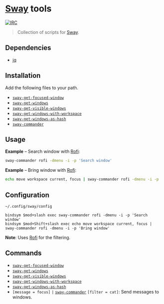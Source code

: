 # [Sway] tools

[![IRC](https://img.shields.io/badge/IRC-%23sway-blue)](https://webchat.freenode.net/#sway)

> Collection of scripts for [Sway].

## Dependencies

- [jq]

## Installation

Add the following files to your path.

- [`sway-get-focused-window`]
- [`sway-get-windows`]
- [`sway-get-visible-windows`]
- [`sway-get-windows-with-workspace`]
- [`sway-get-windows-as-hash`]
- [`sway-commander`]

## Usage

**Example** – Search window with [Rofi]:

``` sh
sway-commander rofi -dmenu -i -p 'Search window'
```

**Example** – Bring window with [Rofi]:

``` sh
echo move workspace current, focus | sway-commander rofi -dmenu -i -p 'Bring window'
```

## Configuration

`~/.config/sway/config`

```
bindsym $mod+slash exec sway-commander rofi -dmenu -i -p 'Search window'
bindsym $mod+Shift+slash exec echo move workspace current, focus | sway-commander rofi -dmenu -i -p 'Bring window'
```

**Note**: Uses [Rofi] for the filtering.

## Commands

- [`sway-get-focused-window`]
- [`sway-get-windows`]
- [`sway-get-visible-windows`]
- [`sway-get-windows-with-workspace`]
- [`sway-get-windows-as-hash`]
- `[message = focus]` `|` [`sway-commander`] `[filter = cat]`: Send messages to windows.

[Sway]: https://swaywm.org
[jq]: https://stedolan.github.io/jq/
[Rofi]: https://github.com/davatorium/rofi

[`sway-get-focused-window`]: bin/sway-get-focused-window
[`sway-get-windows`]: bin/sway-get-windows
[`sway-get-visible-windows`]: bin/sway-get-visible-windows
[`sway-get-windows-with-workspace`]: bin/sway-get-windows-with-workspace
[`sway-get-windows-as-hash`]: bin/sway-get-windows-as-hash
[`sway-commander`]: bin/sway-commander
